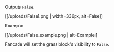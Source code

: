 Outputs `False`.

[[/uploads/False1.png | width=336px, alt=False]]

Example:

[[/uploads/False_example.png | alt=Example]]

Fancade will set the grass block's visibility to `False`.